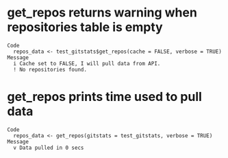# get_repos returns warning when repositories table is empty

    Code
      repos_data <- test_gitstats$get_repos(cache = FALSE, verbose = TRUE)
    Message
      i Cache set to FALSE, I will pull data from API.
      ! No repositories found.

# get_repos prints time used to pull data

    Code
      repos_data <- get_repos(gitstats = test_gitstats, verbose = TRUE)
    Message
      v Data pulled in 0 secs

